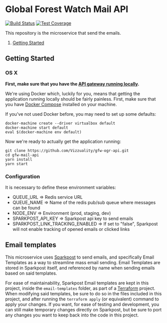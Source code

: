 # Global Forest Watch Mail API

[![Build Status](https://travis-ci.com/gfw-api/gfw-mail-api.svg?branch=dev)](https://travis-ci.com/gfw-api/gfw-mail-api)
[![Test Coverage](https://api.codeclimate.com/v1/badges/a4f13ba330b5d5573d7a/test_coverage)](https://codeclimate.com/github/gfw-api/gfw-mail-api/test_coverage)

This repository is the microservice that send the emails.

1. [Getting Started](#getting-started)

## Getting Started

### OS X

**First, make sure that you have the [API gateway running
locally](https://github.com/Vizzuality/api-gateway/tree/production#getting-started).**

We're using Docker which, luckily for you, means that getting the
application running locally should be fairly painless. First, make sure
that you have [Docker Compose](https://docs.docker.com/compose/install/)
installed on your machine.

If you've not used Docker before, you may need to set up some defaults:

```
docker-machine create --driver virtualbox default
docker-machine start default
eval $(docker-machine env default)
```

Now we're ready to actually get the application running:

```
git clone https://github.com/Vizzuality/gfw-ogr-api.git
cd gfw-mail-api
yarn install
yarn start
```

### Configuration

It is necessary to define these environment variables:

* QUEUE_URL => Redis service URL
* QUEUE_NAME => Name of the redis pub/sub queue where messages can be found
* NODE_ENV => Environment (prod, staging, dev)
* SPARKPOST_API_KEY => Sparkpost api key to send emails
* SPARKPOST_LINK_TRACKING_ENABLED => If set to "false", Sparkpost will not enable tracking of opened emails or clicked links


## Email templates

This microservice uses [Sparkpost](https://www.sparkpost.com/) to send emails, and 
specifically Email Templates as a way to streamline mass email sending. Email Templates
are stored in Sparkpost itself, and referenced by name when sending emails based on said templates.

For ease of maintainability, Sparkpost Email templates are kept in this project, inside the
`email-templates` folder, as part of a [Terraform](https://www.terraform.io/) project. When
modifying said templates, be sure to do so in the files included in this project, and after
running the `terraform apply` (or equivalent) command to apply your changes. If you want, for
ease of testing and development, you can still make temporary changes directly on Sparkpost,
but be sure to port any changes you want to keep back into the code in this project.
